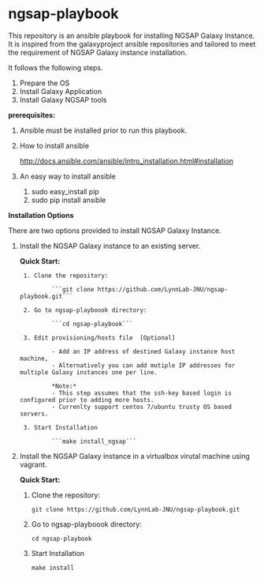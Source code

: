# ngsap-playbook
This repository is an ansible playbook for installing NGSAP Galaxy Instance. It is inspired from the galaxyproject ansible repositories and tailored to meet the requirement of NGSAP Galaxy instance installation.


It follows the following steps.

1. Prepare the OS
2. Install Galaxy Application
3. Install Galaxy NGSAP tools


**prerequisites:**

1. Ansible must be installed prior to run this playbook.

2. How to install ansible
	
	http://docs.ansible.com/ansible/intro_installation.html#installation 

3. An easy way to install ansible
	1. sudo easy_install pip
	2. sudo pip install ansible 


**Installation Options**

There are two options provided to install NGSAP Galaxy Instance. 

1. Install the NGSAP Galaxy instance to an existing server.
	
	**Quick Start:**
	
        1. Clone the repository:

                ```git clone https://github.com/LynnLab-JNU/ngsap-playbook.git```

        2. Go to ngsap-playboook directory:

                ```cd ngsap-playbook```

        3. Edit provisioning/hosts file  [Optional]

                - Add an IP address of destined Galaxy instance host machine,
                - Alternatively you can add mutiple IP addresses for multiple Galaxy instances one per line.

                *Note:*
                - This step assumes that the ssh-key based login is configured prior to adding more hosts.
                - Currenlty support centos 7/ubuntu trusty OS based servers.

        3. Start Installation

                ```make install_ngsap```



2. Install the NGSAP Galaxy instance in a virtualbox virutal machine using vagrant.  


	**Quick Start:**

	1. Clone the repository:  

		```git clone https://github.com/LynnLab-JNU/ngsap-playbook.git```

	2. Go to ngsap-playboook directory:

		```cd ngsap-playbook```

	3. Start Installation

		```make install```
